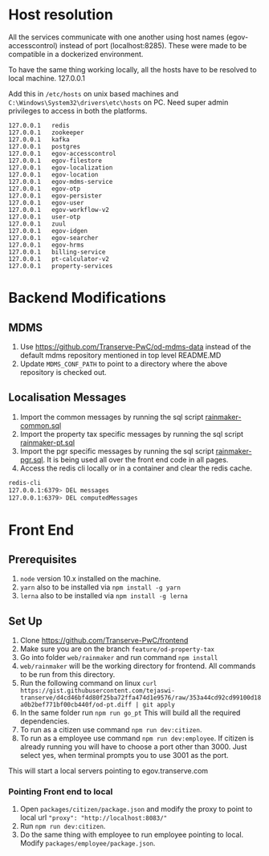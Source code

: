 # Host resolution

All the services communicate with one another using host names (egov-accesscontrol) instead of port (localhost:8285). These were made to be compatible in a dockerized environment.

To have the same thing working locally, all the hosts have to be resolved to local machine. 127.0.0.1

Add this in `/etc/hosts` on unix based machines and `C:\Windows\System32\drivers\etc\hosts` on PC. Need super admin privileges to access in both the platforms.
```
127.0.0.1	redis
127.0.0.1	zookeeper
127.0.0.1	kafka
127.0.0.1	postgres
127.0.0.1	egov-accesscontrol
127.0.0.1	egov-filestore
127.0.0.1	egov-localization
127.0.0.1	egov-location
127.0.0.1	egov-mdms-service
127.0.0.1	egov-otp
127.0.0.1	egov-persister
127.0.0.1	egov-user
127.0.0.1	egov-workflow-v2
127.0.0.1	user-otp
127.0.0.1	zuul
127.0.0.1	egov-idgen
127.0.0.1	egov-searcher
127.0.0.1	egov-hrms
127.0.0.1	billing-service
127.0.0.1	pt-calculator-v2
127.0.0.1	property-services
```

# Backend Modifications

## MDMS
1. Use https://github.com/Transerve-PwC/od-mdms-data instead of the default mdms repository mentioned in top level README.MD
2. Update  `MDMS_CONF_PATH` to point to a directory where the above repository is checked out.

## Localisation Messages

1. Import the common messages by running the sql script [rainmaker-common.sql](./localization/property-tax/rainmaker-common.sql)
2. Import the property tax specific messages by running the sql script [rainmaker-pt.sql](./localization/property-tax/rainmaker-pt.sql)
3. Import the pgr specific messages by running the sql script [rainmaker-pgr.sql](./localization/property-tax/rainmaker-pgr.sql). It is being used all over the front end code in all pages.
4. Access the redis cli locally or in a container and clear the redis cache.
```sh
redis-cli
127.0.0.1:6379> DEL messages
127.0.0.1:6379> DEL computedMessages
```
# Front End

## Prerequisites

1. `node` version 10.x installed on the machine.
2. `yarn` also to be installed via `npm install -g yarn`
3. `lerna` also to be installed via `npm install -g lerna`

## Set Up

1. Clone https://github.com/Transerve-PwC/frontend
2. Make sure you are on the branch `feature/od-property-tax`
3. Go into folder `web/rainmaker` and run command `npm install`
4. `web/rainmaker` will be the working directory for frontend. All commands to be run from this directory.
5. Run the following command on linux `curl https://gist.githubusercontent.com/tejaswi-transerve/d4cd46bf4d80f25ba72ffa474d1e9576/raw/353a44cd92cd99100d18a0b2bef771bf00cb440f/od-pt.diff | git apply`
6. In the same folder run `npm run go_pt` This will build all the required dependencies.
7. To run as a citizen use command `npm run dev:citizen`.
8. To run as a employee use command `npm run dev:employee`. If citizen is already running you will have to choose a port other than 3000. Just select yes, when terminal prompts you to use 3001 as the port.

This will start a local servers pointing to egov.transerve.com

### Pointing Front end to local
1. Open `packages/citizen/package.json` and modify the proxy to point to local url  `"proxy": "http://localhost:8083/"`
2. Run `npm run dev:citizen`.
3. Do the same thing with employee to run employee pointing to local. Modify `packages/employee/package.json`.
